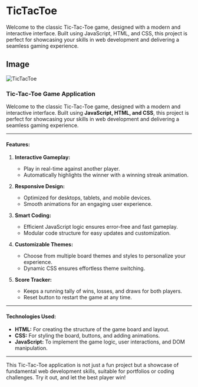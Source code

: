 # TicTacToe
Welcome to the classic Tic-Tac-Toe game, designed with a modern and interactive interface. Built using JavaScript, HTML, and CSS, this project is perfect for showcasing your skills in web development and delivering a seamless gaming experience.


## **Image**
![TicTacToe](https://github.com/user-attachments/assets/eaeac31b-e4fc-49c9-8c41-cc71aa6bccd9)


### **Tic-Tac-Toe Game Application**

Welcome to the classic Tic-Tac-Toe game, designed with a modern and interactive interface. Built using **JavaScript, HTML, and CSS**, this project is perfect for showcasing your skills in web development and delivering a seamless gaming experience.

---

#### **Features:**

1. **Interactive Gameplay:**
   - Play in real-time against another player.
   - Automatically highlights the winner with a winning streak animation.

2. **Responsive Design:**
   - Optimized for desktops, tablets, and mobile devices.
   - Smooth animations for an engaging user experience.

3. **Smart Coding:**
   - Efficient JavaScript logic ensures error-free and fast gameplay.
   - Modular code structure for easy updates and customization.

4. **Customizable Themes:**
   - Choose from multiple board themes and styles to personalize your experience.
   - Dynamic CSS ensures effortless theme switching.

5. **Score Tracker:**
   - Keeps a running tally of wins, losses, and draws for both players.
   - Reset button to restart the game at any time.

---

#### **Technologies Used:**

- **HTML:** For creating the structure of the game board and layout.
- **CSS:** For styling the board, buttons, and adding animations.
- **JavaScript:** To implement the game logic, user interactions, and DOM manipulation.

---

This Tic-Tac-Toe application is not just a fun project but a showcase of fundamental web development skills, suitable for portfolios or coding challenges. Try it out, and let the best player win!

